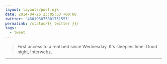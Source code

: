 ```yaml
---
layout: layouts/post.njk
date: 2014-04-26 23:05:53 +00:00
twitter: '460193075801751553'
permalink: /status/{{ twitter }}/
tags: 
  - tweet
---
```


> First access to a real bed since Wednesday. It's sleepies time. Good night, Interwebz.

---
